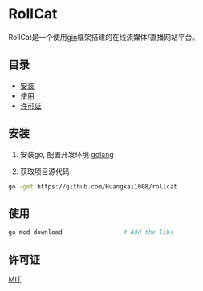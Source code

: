 # RollCat

RollCat是一个使用[gin](https://github.com/gin-gonic/gin)框架搭建的在线流媒体/直播网站平台。

## 目录

- [安装](#安装)
- [使用](#使用)
- [许可证](#许可证)

## 安装
1. 安装go, 配置开发环境
[golang](https://github.com/golang/go)

2. 获取项目源代码
```bash
go -get https://github.com/Huangkai1008/rollcat
```

## 使用

```bash
go mod download                 # Add the libs
```

## 许可证
[MIT](https://choosealicense.com/lice:wqnses/mit/)
    
